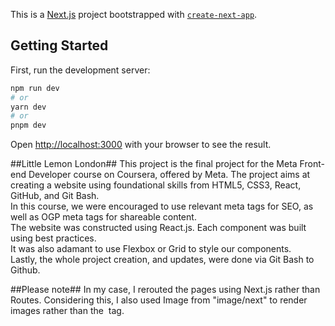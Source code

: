 This is a [Next.js](https://nextjs.org/) project bootstrapped with [`create-next-app`](https://github.com/vercel/next.js/tree/canary/packages/create-next-app).

## Getting Started

First, run the development server:

```bash
npm run dev
# or
yarn dev
# or
pnpm dev
```

Open [http://localhost:3000](http://localhost:3000) with your browser to see the result.

##Little Lemon London##
This project is the final project for the Meta Front-end Developer course on Coursera, offered by Meta. The project aims at creating a website using foundational skills from HTML5, CSS3, React, GitHub, and Git Bash. 
<br/>
In this course, we were encouraged to use relevant meta tags for SEO, as well as OGP meta tags for shareable content. 
<br/>
The website was constructed using React.js. Each component was built using best practices.
<br/>
It was also adamant to use Flexbox or Grid to style our components. 
<br/>
Lastly, the whole project creation, and updates, were done via Git Bash to Github.


##Please note##
In my case, I rerouted the pages using Next.js rather than Routes. Considering this, I also used Image from "image/next" to render images rather than the <img/> tag. 
